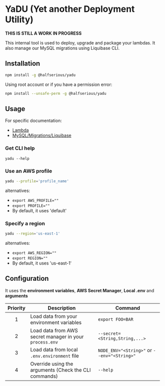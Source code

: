 # YaDU (Yet another Deployment Utility)

**THIS IS STILL A WORK IN PROGRESS**

This internal tool is used to deploy, upgrade and package your lambdas.
It also manage our MySQL migrations using Liquibase CLI.

## Installation

```bash
npm install -g @halfserious/yadu
```

Using root account or if you have a permission error:

```bash
npm install --unsafe-perm -g @halfserious/yadu
```

## Usage

For specific documentation:

- [Lambda](docs/lambda.md)
- [MySQL/Migrations/Liquibase](docs/mysql.md)


### Get CLI help

```
yadu --help
```

### Use an AWS profile

```bash
yadu --profile='profile_name'
```

alternatives:
- `export AWS_PROFILE=""`
- `export PROFILE=""`
- By default, it uses 'default'


### Specify a region

```bash
yadu --region='us-east-1'
```

alternatives:
- `export AWS_REGION=""`
- `export REGION=""`
- By default, it uses 'us-east-1'

## Configuration

It uses the **environment variables**, **AWS Secret Manager**, **Local .env** and **arguments**

| Priority | Description                                             | Command                                     |
|:--------:|---------------------------------------------------------|---------------------------------------------|
|    1     | Load data from your environment variables               | `export FOO=BAR`                            |
|    2     | Load data from AWS secret manager in your `process.env` | `--secret=<String,String,...>`              |
|    3     | Load data from local `.env.environment` file            | `NODE_ENV="<String>"` or `--env="<String>"` |
|    4     | Override using the arguments (Check the CLI commands)   | `--help`                                    |

